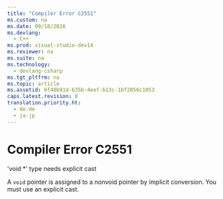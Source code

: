 ```yaml
---
title: "Compiler Error C2551"
ms.custom: na
ms.date: 09/18/2016
ms.devlang: 
  - C++
ms.prod: visual-studio-dev14
ms.reviewer: na
ms.suite: na
ms.technology: 
  - devlang-csharp
ms.tgt_pltfrm: na
ms.topic: article
ms.assetid: 6f48b91d-635b-4eef-b13c-1bf2056c1053
caps.latest.revision: 8
translation.priority.ht: 
  - de-de
  - ja-jp
---
```

# Compiler Error C2551
'void *' type needs explicit cast  
  
 A `void` pointer is assigned to a nonvoid pointer by implicit conversion. You must use an explicit cast.